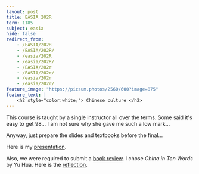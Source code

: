 ```yaml
---
layout: post
title: EASIA 202R
term: 1185
subject: easia
hide: false
redirect_from:
    - /EASIA/202R
    - /EASIA/202R/
    - /easia/202R
    - /easia/202R/
    - /EASIA/202r
    - /EASIA/202r/
    - /easia/202r
    - /easia/202r/
feature_image: "https://picsum.photos/2560/600?image=875"
feature_text: |
    <h2 style="color:white;"> Chinese culture </h2>
---
```


This course is taught by a single instructor all over the terms. Some said it's easy to get 98... I am not sure why she gave me such a low mark...

Anyway, just prepare the slides and textbooks before the final...

Here is my [presentation](/1185/easia202r/slides.pdf).

Also, we were required to submit a [book review](/1185/easia202r/China_in_ten_words.pdf). I chose *China in Ten Words* by Yu Hua. Here is the [reflection](/1185/easia202r/after_thoughts.pdf).
